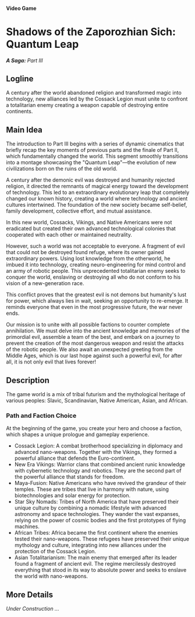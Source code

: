 #### Video Game

# **Shadows of the Zaporozhian Sich: Quantum Leap**

***A Saga:** Part III*

## Logline

A century after the world abandoned religion and transformed magic into technology, new alliances led by the Cossack Legion must unite to confront a totalitarian enemy creating a weapon capable of destroying entire continents.

## Main Idea

The introduction to Part III begins with a series of dynamic cinematics that briefly recap the key moments of previous parts and the finale of Part II, which fundamentally changed the world. This segment smoothly transitions into a montage showcasing the "Quantum Leap"—the evolution of new civilizations born on the ruins of the old world.

A century after the demonic evil was destroyed and humanity rejected religion, it directed the remnants of magical energy toward the development of technology. This led to an extraordinary evolutionary leap that completely changed our known history, creating a world where technology and ancient cultures intertwined. The foundation of the new society became self-belief, family development, collective effort, and mutual assistance.

In this new world, Cossacks, Vikings, and Native Americans were not eradicated but created their own advanced technological colonies that cooperated with each other or maintained neutrality.

However, such a world was not acceptable to everyone. A fragment of evil that could not be destroyed found refuge, where its owner gained extraordinary powers. Using lost knowledge from the otherworld, he imbued it into technology, creating neuro-engineering for mind control and an army of robotic people. This unprecedented totalitarian enemy seeks to conquer the world, enslaving or destroying all who do not conform to his vision of a new-generation race.

This conflict proves that the greatest evil is not demons but humanity's lust for power, which always lies in wait, seeking an opportunity to re-emerge. It reminds everyone that even in the most progressive future, the war never ends.

Our mission is to unite with all possible factions to counter complete annihilation. We must delve into the ancient knowledge and memories of the primordial evil, assemble a team of the best, and embark on a journey to prevent the creation of the most dangerous weapon and resist the attacks of the robotic people. We also await an unexpected greeting from the Middle Ages, which is our last hope against such a powerful evil, for after all, it is not only evil that lives forever!

## Description

The game world is a mix of tribal futurism and the mythological heritage of various peoples: Slavic, Scandinavian, Native American, Asian, and African.

### Path and Faction Choice

At the beginning of the game, you create your hero and choose a faction, which shapes a unique prologue and gameplay experience.

- Cossack Legion: A combat brotherhood specializing in diplomacy and advanced nano-weapons. Together with the Vikings, they formed a powerful alliance that defends the Euro-continent.
- New Era Vikings: Warrior clans that combined ancient runic knowledge with cybernetic technology and robotics. They are the second part of the powerful alliance that stands for freedom.
- Maya-Fusion: Native Americans who have revived the grandeur of their temples. These are tribes that live in harmony with nature, using biotechnologies and solar energy for protection.
- Star Sky Nomads: Tribes of North America that have preserved their unique culture by combining a nomadic lifestyle with advanced astronomy and space technologies. They wander the vast expanses, relying on the power of cosmic bodies and the first prototypes of flying machines.
- African Tribes: Africa became the first continent where the enemies tested their nano-weapons. These refugees have preserved their unique mythology and culture, integrating into new alliances under the protection of the Cossack Legion.
- Asian Totalitarianism: The main enemy that emerged after its leader found a fragment of ancient evil. The regime mercilessly destroyed everything that stood in its way to absolute power and seeks to enslave the world with nano-weapons.

## More Details

*Under Construction ...*